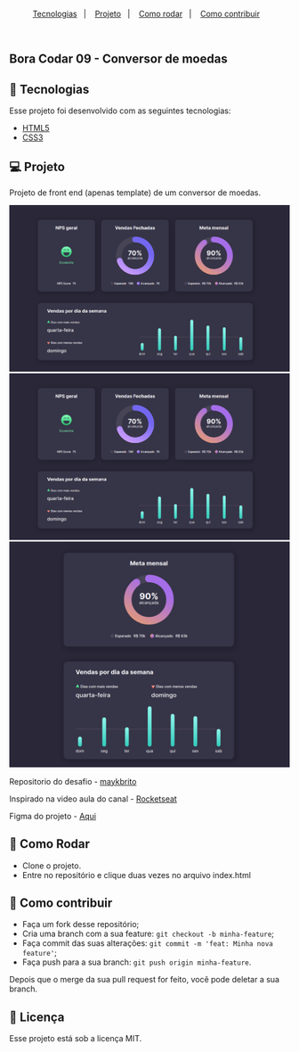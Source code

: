 <p align="center">
  <a href="#-tecnologias">Tecnologias</a>&nbsp;&nbsp;&nbsp;|&nbsp;&nbsp;&nbsp;
  <a href="#-projeto">Projeto</a>&nbsp;&nbsp;&nbsp;|&nbsp;&nbsp;&nbsp;
  <a href="#-como-rodar">Como rodar</a>&nbsp;&nbsp;&nbsp;|&nbsp;&nbsp;&nbsp;
  <a href="#-como-contribuir">Como contribuir</a>&nbsp;&nbsp;&nbsp;
  </p>

<br>

## Bora Codar 09 - Conversor de moedas

## 🚀 Tecnologias

Esse projeto foi desenvolvido com as seguintes tecnologias:

- [HTML5](https://developer.mozilla.org/pt-BR/docs/Web/HTML/HTML5)
- [CSS3](https://developer.mozilla.org/pt-BR/docs/Web/CSS)


## 💻 Projeto

Projeto de front end (apenas template) de um conversor de moedas.

![img.png](.github%2Fimg.png)
![img_1.png](.github%2Fimg.png)
![img_2.png](.github%2Fimg_2.png)

Repositorio do desafio - [maykbrito](https://github.com/maykbrito/boracodar/tree/main/09)

Inspirado na video aula do canal - [Rocketseat](https://www.youtube.com/watch?v=NL517HcTKDc)

Figma do projeto - [Aqui](https://www.figma.com/community/file/1212757179376046656)

## 🚀 Como Rodar

- Clone o projeto.
- Entre no repositório e clique duas vezes no arquivo index.html

## 🤔 Como contribuir

- Faça um fork desse repositório;
- Cria uma branch com a sua feature: `git checkout -b minha-feature`;
- Faça commit das suas alterações: `git commit -m 'feat: Minha nova feature'`;
- Faça push para a sua branch: `git push origin minha-feature`.

Depois que o merge da sua pull request for feito, você pode deletar a sua branch.

## 📝 Licença

Esse projeto está sob a licença MIT.
